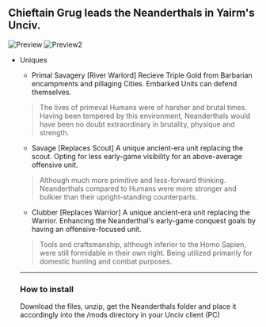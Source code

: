 ## Chieftain Grug leads the Neanderthals in Yairm's Unciv.
![Preview](https://cdn.discordapp.com/attachments/556615339849416736/695159463375536179/unknown.png)
![Preview2](https://cdn.discordapp.com/attachments/556615339849416736/695158826764075058/unknown.png)
* Uniques
  * Primal Savagery [River Warlord] Recieve Triple Gold from Barbarian encampments and pillaging Cities. Embarked Units can defend themselves.
  >The lives of primeval Humans were of harsher and brutal times. Having been tempered by this environment, Neanderthals would have been no doubt extraordinary in brutality, physique and strength.
  
  * Savage [Replaces Scout] A unique ancient-era unit replacing the scout. Opting for less early-game visibility for an above-average offensive unit.
  >Although much more primitive and less-forward thinking. Neanderthals compared to Humans were more stronger and bulkier than their upright-standing counterparts.
  
  * Clubber [Replaces Warrior] A unique ancient-era unit replacing the Warrior. Enhancing the Neanderthal's early-game conquest goals by having an offensive-focused unit.
  >Tools and craftsmanship, although inferior to the Homo Sapien, were still formidable in their own right. Being utilized primarily for domestic hunting and combat purposes.
  ---
  ### How to install
  Download the files, unzip, get the Neanderthals folder and place it accordingly into the /mods directory in your Unciv client (PC)
